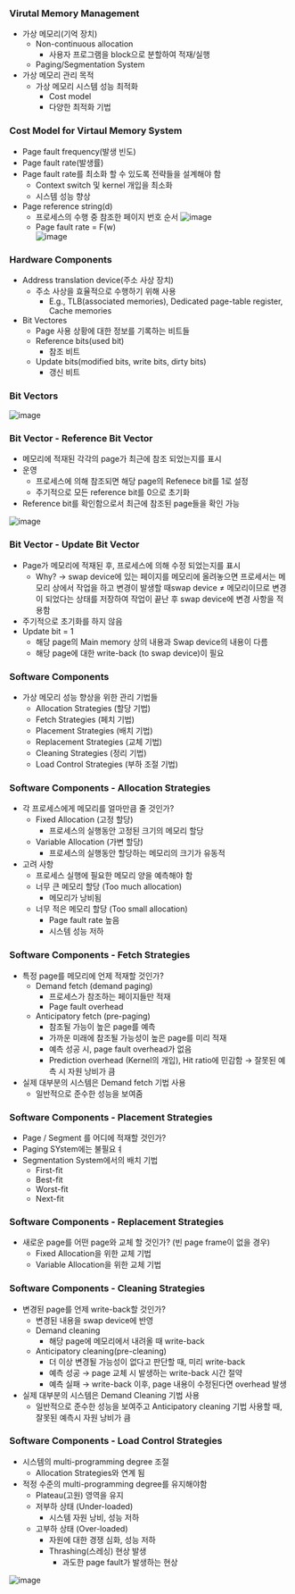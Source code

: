 ### Virutal Memory Management

- 가상 메모리(기억 장치)
    - Non-continuous allocation
        - 사용자 프로그램을 block으로 분할하여 적재/실행
    - Paging/Segmentation System
- 가상 메모리 관리 목적
    - 가상 메모리 시스템 성능 최적화
        - Cost model
        - 다양한 최적화 기법

### Cost Model for Virtaul Memory System

- Page fault frequency(발생 빈도)
- Page fault rate(발생률)
- Page fault rate를 최소화 할 수 있도록 전략들을 설계해야 함
    - Context switch 및 kernel 개입을 최소화
    - 시스템 성능 향상
- Page reference string(d)
    - 프로세스의 수행 중 참조한 페이지 번호 순서
![image](https://github.com/SSAFY11thDaejeon7/cs_study/assets/81237987/f2a57fe8-a1dc-49bc-8614-319a127d41dc)
    - Page fault rate = F(w)    
![image](https://github.com/SSAFY11thDaejeon7/cs_study/assets/81237987/bfda4523-3186-4c10-b4d5-505f9dc24911)

### Hardware Components

- Address translation device(주소 사상 장치)
    - 주소 사상을 효율적으로 수행하기 위해 사용
        - E.g., TLB(associated memories), Dedicated page-table register, Cache memories
- Bit Vectores
    - Page 사용 상황에 대한 정보를 기록하는 비트들
    - Reference bits(used bit)
        - 참조 비트
    - Update bits(modified bits, write bits, dirty bits)
        - 갱신 비트

### Bit Vectors
![image](https://github.com/SSAFY11thDaejeon7/cs_study/assets/81237987/dc1ccfa6-a4f0-408b-b613-dc6836957ac4)

### Bit Vector - Reference Bit Vector

- 메모리에 적재된 각각의 page가 최근에 참조 되었는지를 표시
- 운영
    - 프로세스에 의해 참조되면 해당 page의 Refenece bit를 1로 설정
    - 주기적으로 모든 reference bit를 0으로 초기화
- Reference bit를 확인함으로서 최근에 참조된 page들을 확인 가능

![image](https://github.com/SSAFY11thDaejeon7/cs_study/assets/81237987/86b16ee7-5dfc-43cc-bae2-84540c577138)

### Bit Vector - Update Bit Vector

- Page가 메모리에 적재된 후, 프로세스에 의해 수정 되었는지를 표시
    - Why? → swap device에 있는 페이지를 메모리에 올려놓으면 프로세서는 메모리 상에서 작업을 하고 변경이 발생할 때swap device ≠ 메모리이므로 변경이 되었다는 상태를 저장하여 작업이 끝난 후 swap device에 변경 사항을 적용함
- 주기적으로 초기화를 하지 않음
- Update bit = 1
    - 해당 page의 Main memory 상의 내용과 Swap device의 내용이 다름
    - 해당 page에 대한 write-back (to swap device)이 필요
    

### Software Components

- 가상 메모리 성능 향상을 위한 관리 기법들
    - Allocation Strategies (할당 기법)
    - Fetch Strategies (페치 기법)
    - Placement Strategies (배치 기법)
    - Replacement Strategies (교체 기법)
    - Cleaning Strategies (정리 기법)
    - Load Control Strategies (부하 조절 기법)

### Software Components - Allocation Strategies

- 각 프로세스에게 메모리를 얼마만큼 줄 것인가?
    - Fixed Allocation (고정 할당)
        - 프로세스의 실행동안 고정된 크기의 메모리 할당
    - Variable Allocation (가변 할당)
        - 프로세스의 실행동안 할당하는 메모리의 크기가 유동적
- 고려 사항
    - 프로세스 실행에 필요한 메모리 양을 예측해야 함
    - 너무 큰 메모리 할당 (Too much allocation)
        - 메모리가 낭비됨
    - 너무 적은 메모리 할당 (Too small allocation)
        - Page fault rate 높음
        - 시스템 성능 저하

### Software Components - Fetch Strategies

- 특정 page를 메모리에 언제 적재할 것인가?
    - Demand fetch (demand paging)
        - 프로세스가 참조하는 페이지들만 적재
        - Page fault overhead
    - Anticipatory fetch (pre-paging)
        - 참조될 가능이 높은 page를 예측
        - 가까운 미래에 참조될 가능성이 높은 page를 미리 적재
        - 예측 성공 시, page fault overhead가 없음
        - Prediction overhead (Kernel의 개입), Hit ratio에 민감함 → 잘못된 예측 시 자원 낭비가 큼
- 실제 대부분의 시스템은 Demand fetch 기법 사용
    - 일반적으로 준수한 성능을 보여줌

### Software Components - Placement Strategies

- Page / Segment 를 어디에 적재할 것인가?
- Paging SYstem에는 불필요ㅕ
- Segmentation System에서의 배치 기법
    - First-fit
    - Best-fit
    - Worst-fit
    - Next-fit

### Software Components - Replacement Strategies

- 새로운 page를 어떤 page와 교체 할 것인가? (빈 page frame이 없을 경우)
    - Fixed Allocation을 위한 교체 기법
    - Variable Allocation을 위한 교체 기법

### Software Components - Cleaning Strategies

- 변경된 page를 언제 write-back할 것인가?
    - 변경된 내용을 swap device에 반영
    - Demand cleaning
        - 해당 page에 메모리에서 내려올 때 write-back
    - Anticipatory cleaning(pre-cleaning)
        - 더 이상 변경될 가능성이 없다고 판단할 때, 미리 write-back
        - 예측 성공 → page 교체 시 발생하는 write-back 시간 절약
        - 예측 실패 → write-back 이후, page 내용이 수정된다면 overhead 발생
- 실제 대부분의 시스템은 Demand Cleaning 기법 사용
    - 일반적으로 준수한 성능을 보여주고 Anticipatory cleaning 기법 사용할 때, 잘못된 예측시 자원 낭비가 큼

### Software Components - Load Control Strategies

- 시스템의 multi-programming degree 조절
    - Allocation Strategies와 연계 됨
- 적정 수준의 multi-programming degree를 유지해야함
    - Plateau(고원) 영역을 유지
    - 저부하 상태 (Under-loaded)
        - 시스템 자원 낭비, 성능 저하
    - 고부하 상태 (Over-loaded)
        - 자원에 대한 경쟁 심화, 성능 저하
        - Thrashing(스레싱) 현상 발생
            - 과도한 page fault가 발생하는 현상

![image](https://github.com/SSAFY11thDaejeon7/cs_study/assets/81237987/39b12bb8-fd0b-4bc1-83bf-00c3101e0eb2)
